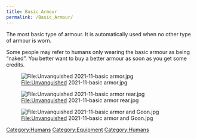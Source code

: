 ```yaml
---
title: Basic Armour
permalink: /Basic_Armour/
---
```


The most basic type of armour. It is automatically used when no other
type of armour is worn.

Some people may refer to humans only wearing the basic armour as being
“naked”. You better want to buy a better armour as soon as you get some
credits.

<figure>
<img src="Unvanquished_2021-11-basic_armor.jpg"
title="File:Unvanquished 2021-11-basic armor.jpg" />
<figcaption><a href="File:Unvanquished">File:Unvanquished</a>
2021-11-basic armor.jpg</figcaption>
</figure>

<figure>
<img src="Unvanquished_2021-11-basic_armor_rear.jpg"
title="File:Unvanquished 2021-11-basic armor rear.jpg" />
<figcaption><a href="File:Unvanquished">File:Unvanquished</a>
2021-11-basic armor rear.jpg</figcaption>
</figure>

<figure>
<img src="Unvanquished_2021-11-basic_armor_and_Goon.jpg"
title="File:Unvanquished 2021-11-basic armor and Goon.jpg" />
<figcaption><a href="File:Unvanquished">File:Unvanquished</a>
2021-11-basic armor and Goon.jpg</figcaption>
</figure>

[Category:Humans](Category:Humans "wikilink")
[Category:Equipment](Category:Equipment "wikilink")
[Category:Humans](Category:Humans "wikilink")